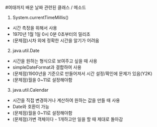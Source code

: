 #여태까지 배운 날짜 관련된 클래스 / 메소드
1. System.currentTimeMillis()
- 시간 측정을 위해서 사용
- 1970년 1월 1일 0시 0분 0초부터의 밀리초
- (문제점)시차 외에 정확한 시간을 알기가 어려움

2. java.util.Date
- 시간을 원하는 형식으로 보여주고 싶을 때 사용
- simpleDateFormat과 결합하여 사용
- (문제점)1900년을 기준으로 만들어져서 시간 설정/확인에 문제가 있음(Y2K)
- (문제점)월을 0~11로 설정해야함

3. java.util.Calendar
- 시간을 직접 변경하거나 계산하여 원하는 값을 만들 때 사용
- Date와 호환이 가능
- (문제점)월을 0~11로 설정해야함
- (문제점)가변 객체이다 - 1개하고만 일을 할 때 제대로 돌아감